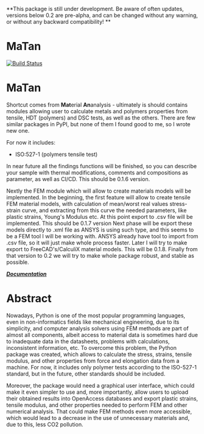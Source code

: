 **This package is still under development. Be aware of often updates, versions
below 0.2 are pre-alpha, and can be changed without any warning, or without any
backward compatibility! **

# MaTan
[![Build Status](https://ci.codeberg.org/api/badges/12476/status.svg)](https://ci.codeberg.org/repos/12476)


# MaTan
Shortcut comes from **Mat**erial **An**analysis - ultimately is should contains
modules allowing user to calculate metals and polymers
properties from tensile, HDT (polymers) and DSC tests, as well as the
others. There are few similar packages in PyPI, but none of them I found good to
me, so I wrote new one.

For now it includes:
- ISO:527-1 (polymers tensile test)

In near future all the findings functions will be finished, so you can describe
your sample with thermal modifications, comments and compositions as parameter,
as well as CI/CD. This should be 0.1.6 version.

Nextly the FEM module which will allow to create materials models will be
implemented.  In the beginning, the first feature will allow to create tensile
FEM material models, with calculation of mean/worst real values stress-strain
curve, and extracting from this curve the needed parameters, like plastic
strains, Young's Modulus etc. At this point export to .csv file will be
implemented. This should be 0.1.7 version Next phase will be export these models
directly to .xml file as ANSYS is using such type, and this seems to be a FEM
tool I will be working with. ANSYS already have tool to import from .csv file,
so it will just make whole process faster. Later I will try to make export to
FreeCAD's/CalculiX material models. This will be 0.1.8.  Finally from that
version to 0.2 we will try to make whole package robust, and stable as possible.

_**[Documentation](https://matan.codeberg.page)**_

# Abstract

Nowadays, Python is one of the most popular programming languages, even in
non-informatics fields like mechanical engineering, due to its simplicity, and
computer analysis solvers using FEM methods are part of almost all components,
albeit access to material data is sometimes hard due to inadequate data in the
datasheets, problems with calculations, inconsistent information, etc. To
overcome this problem, the Python package was created, which allows to calculate
the stress, strains, tensile modulus, and other properties from force and
elongation data from a machine. For now, it includes only polymer tests
according to the ISO-527-1 standard, but in the future, other standards should
be included.

Moreover, the package would need a graphical user interface, which could make it
even simpler to use and, more importantly, allow users to upload their obtained
results into OpenAccess databases and export plastic strains, tensile modulus,
and other properties needed to perform FEM and other numerical analysis. That
could make FEM methods even more accessible, which would lead to a decrease in
the use of unnecessary materials and, due to this, less CO2 pollution.

